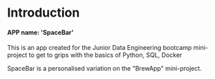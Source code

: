 # Introduction

#### APP name: 'SpaceBar'

This is an app created for the Junior Data Engineering bootcamp mini-project to get to grips with the basics of Python, SQL, Docker

SpaceBar is a personalised variation on the "BrewApp" mini-project.